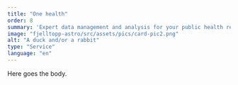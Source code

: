 ```yaml
---
title: "One health"
order: 8
summary: 'Expert data management and analysis for your public health research project.'
image: "fjelltopp-astro/src/assets/pics/card-pic2.png"
alt: "A duck and/or a rabbit"
type: "Service"
language: "en"
---
```


Here goes the body.